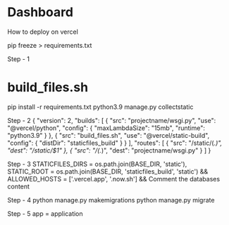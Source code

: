 # Dashboard

How to deploy on vercel

pip freeze > requirements.txt

Step - 1
# build_files.sh
pip install -r requirements.txt
python3.9 manage.py collectstatic

Step - 2
{
  "version": 2,
  "builds": [
    {
      "src": "projectname/wsgi.py",
      "use": "@vercel/python",
      "config": { "maxLambdaSize": "15mb", "runtime": "python3.9" }
    },
    {
      "src": "build_files.sh",
      "use": "@vercel/static-build",
      "config": {
        "distDir": "staticfiles_build"
      }
    }
  ],
  "routes": [
    {
      "src": "/static/(.*)",
      "dest": "/static/$1"
    },
    {
      "src": "/(.*)",
      "dest": "projectname/wsgi.py"
    }
  ]
}

Step - 3
STATICFILES_DIRS = os.path.join(BASE_DIR, 'static'),
STATIC_ROOT = os.path.join(BASE_DIR, 'staticfiles_build', 'static')
&&
ALLOWED_HOSTS = ['.vercel.app', '.now.sh']
&&
Comment the databases content

Step - 4
python manage.py makemigrations
python manage.py migrate

Step - 5
app = application
